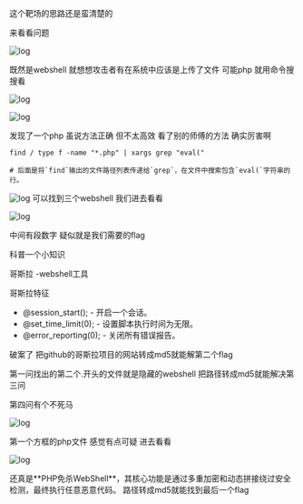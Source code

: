 这个靶场的思路还是蛮清楚的

来看看问题

![log](/images/玄机1webshell/title.png)

既然是webshell 就想想攻击者有在系统中应该是上传了文件 可能php 就用命令搜搜看 

![log](/images/玄机1webshell/find.png)

![log](/images/玄机1webshell/find1.png)

发现了一个php 虽说方法正确 但不太高效 看了别的师傅的方法 确实厉害啊

```
find / type f -name "*.php" | xargs grep "eval("

# 后面是将`find`输出的文件路径列表传递给`grep`，在文件中搜索包含`eval(`字符串的行。
```

![log](/images/玄机1webshell/findp.png)
可以找到三个webshell 我们进去看看

![log](/images/玄机1webshell/gz.png)

中间有段数字 疑似就是我们需要的flag 

科普一个小知识

哥斯拉 -webshell工具

 哥斯拉特征

- @session_start(); - 开启一个会话。
- @set_time_limit(0); - 设置脚本执行时间为无限。
- @error_reporting(0); - 关闭所有错误报告。

破案了 把github的哥斯拉项目的网站转成md5就能解第二个flag

第一问找出的第二个.开头的文件就是隐藏的webshell 把路径转成md5就能解决第三问

第四问有个不死马

![log](/images/玄机1webshell/log.png)

第一个方框的php文件 感觉有点可疑 进去看看

![log](/images/玄机1webshell/top.png)

​还真是**​PHP免杀WebShell​**​，其核心功能是通过多重加密和动态拼接绕过安全检测，最终执行任意恶意代码。 路径转成md5就能找到最后一个flag